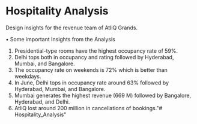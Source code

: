 # Hospitality Analysis

Design insights for the revenue team of AtliQ Grands.

•	Some important Insights from the Analysis

1.	Presidential-type rooms have the highest occupancy rate of 59%.
2.	Delhi tops both in occupancy and rating followed by Hyderabad, Mumbai, and Bangalore.
3.	The occupancy rate on weekends is 72% which is better than weekdays.
4.	In June, Delhi tops in occupancy rate around 63% followed by Hyderabad, Mumbai, and Bangalore.
5.	Mumbai generates the highest revenue (669 M) followed by Bangalore, Hyderabad, and Delhi.
6.	AtliQ lost around 200 million in cancellations of bookings."# Hospitality_Analysis" 

